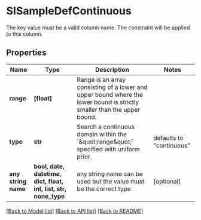 # SISampleDefContinuous

The key value must be a valid column name. The constraint will be applied to this column. 

## Properties
Name | Type | Description | Notes
------------ | ------------- | ------------- | -------------
**range** | **[float]** | Range is an array consisting of a lower and upper bound where the lower bound is strictly smaller than the upper bound.  | 
**type** | **str** | Search a continuous domain within the &#x60;\&quot;range\&quot;&#x60; specified with uniform prior.  | defaults to "continuous"
**any string name** | **bool, date, datetime, dict, float, int, list, str, none_type** | any string name can be used but the value must be the correct type | [optional]

[[Back to Model list]](../README.md#documentation-for-models) [[Back to API list]](../README.md#documentation-for-api-endpoints) [[Back to README]](../README.md)


